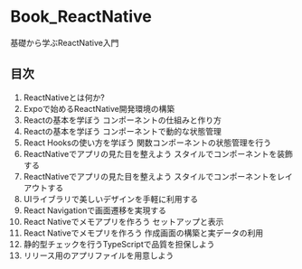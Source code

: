 # Book_ReactNative
基礎から学ぶReactNative入門

## 目次
1.  ReactNativeとは何か?
2.  Expoで始めるReactNative開発環境の構築
3.  Reactの基本を学ぼう コンポーネントの仕組みと作り方
4.  Reactの基本を学ぼう コンポーネントで動的な状態管理
5.  React Hooksの使い方を学ぼう 関数コンポーネントの状態管理を行う
6.  ReactNativeでアプリの見た目を整えよう スタイルでコンポーネントを装飾する
7.  ReactNativeでアプリの見た目を整えよう スタイルでコンポーネントをレイアウトする
8.  UIライブラリで美しいデザインを手軽に利用する
9.  React Navigationで画面遷移を実現する
10.  React Nativeでメモアプリを作ろう セットアップと表示
11.  React Nativeでメモプリを作ろう 作成画面の構築と実データの利用
12.  静的型チェックを行うTypeScriptで品質を担保しよう
13.  リリース用のアプリファイルを用意しよう



